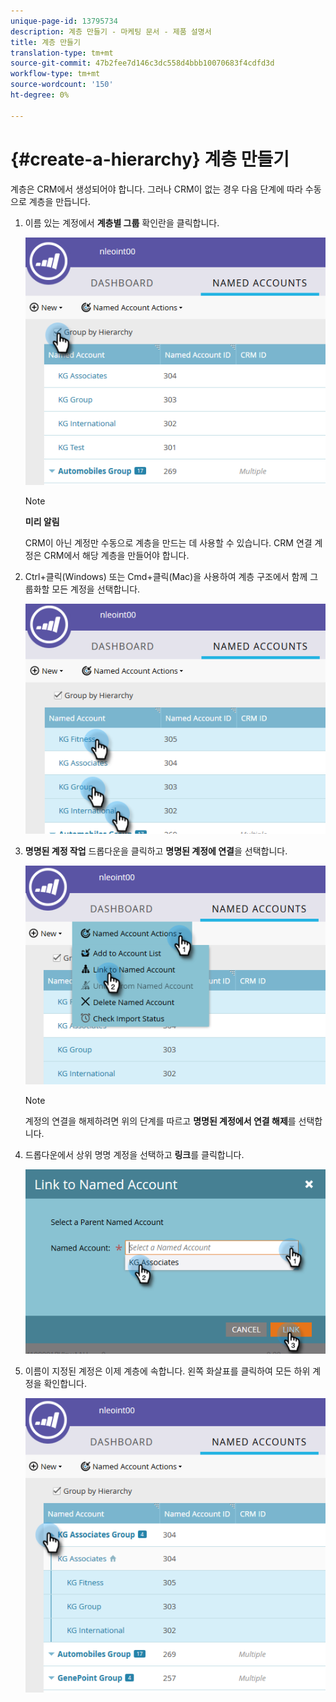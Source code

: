 ```yaml
---
unique-page-id: 13795734
description: 계층 만들기 - 마케팅 문서 - 제품 설명서
title: 계층 만들기
translation-type: tm+mt
source-git-commit: 47b2fee7d146c3dc558d4bbb10070683f4cdfd3d
workflow-type: tm+mt
source-wordcount: '150'
ht-degree: 0%

---
```



# {#create-a-hierarchy} 계층 만들기

계층은 CRM에서 생성되어야 합니다. 그러나 CRM이 없는 경우 다음 단계에 따라 수동으로 계층을 만듭니다.

1. 이름 있는 계정에서 **계층별 그룹** 확인란을 클릭합니다.

   ![](assets/one.png)

   >[!NOTE]
   >
   >**미리 알림**
   >
   >
   >CRM이 아닌 계정만 수동으로 계층을 만드는 데 사용할 수 있습니다. CRM 연결 계정은 CRM에서 해당 계층을 만들어야 합니다.

1. Ctrl+클릭(Windows) 또는 Cmd+클릭(Mac)을 사용하여 계층 구조에서 함께 그룹화할 모든 계정을 선택합니다.

   ![](assets/two.png)

1. **명명된 계정 작업** 드롭다운을 클릭하고 **명명된 계정에 연결**&#x200B;을 선택합니다.

   ![](assets/three.png)

   >[!NOTE]
   >
   >계정의 연결을 해제하려면 위의 단계를 따르고 **명명된 계정에서 연결 해제**&#x200B;를 선택합니다.

1. 드롭다운에서 상위 명명 계정을 선택하고 **링크**&#x200B;를 클릭합니다.

   ![](assets/four.png)

1. 이름이 지정된 계정은 이제 계층에 속합니다. 왼쪽 화살표를 클릭하여 모든 하위 계정을 확인합니다.

   ![](assets/five.png)

